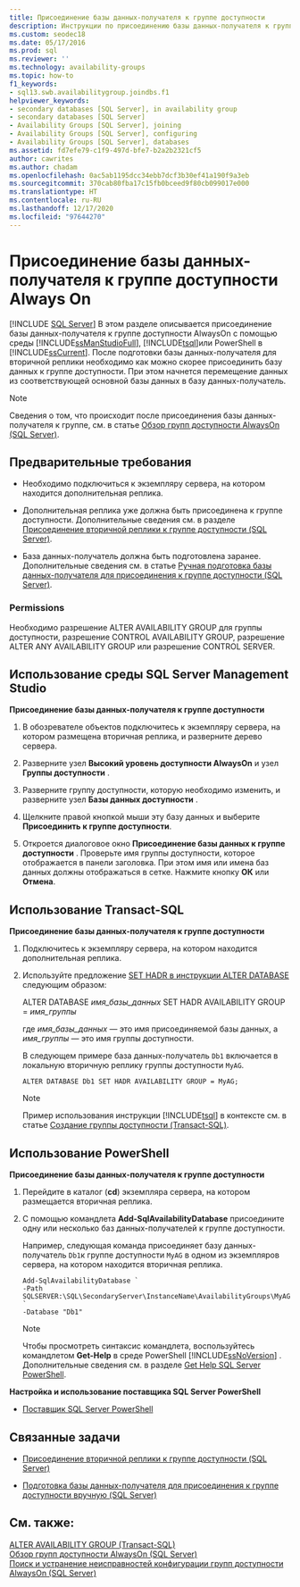 ```yaml
---
title: Присоединение базы данных-получателя к группе доступности
description: Инструкции по присоединению базы данных-получателя к группе доступности Always On с помощью Transact-SQL (T-SQL), PowerShell или SQL Server Management Studio.
ms.custom: seodec18
ms.date: 05/17/2016
ms.prod: sql
ms.reviewer: ''
ms.technology: availability-groups
ms.topic: how-to
f1_keywords:
- sql13.swb.availabilitygroup.joindbs.f1
helpviewer_keywords:
- secondary databases [SQL Server], in availability group
- secondary databases [SQL Server]
- Availability Groups [SQL Server], joining
- Availability Groups [SQL Server], configuring
- Availability Groups [SQL Server], databases
ms.assetid: fd7efe79-c1f9-497d-bfe7-b2a2b2321cf5
author: cawrites
ms.author: chadam
ms.openlocfilehash: 0ac5ab1195dcc34ebb7dcf3b30ef41a190f9a3eb
ms.sourcegitcommit: 370cab80fba17c15fb0bceed9f80cb099017e000
ms.translationtype: HT
ms.contentlocale: ru-RU
ms.lasthandoff: 12/17/2020
ms.locfileid: "97644270"
---
```

# <a name="join-a-secondary-database-to-an-always-on-availability-group"></a>Присоединение базы данных-получателя к группе доступности Always On
[!INCLUDE [SQL Server](../../../includes/applies-to-version/sqlserver.md)]
  В этом разделе описывается присоединение базы данных-получателя к группе доступности AlwaysOn с помощью среды [!INCLUDE[ssManStudioFull](../../../includes/ssmanstudiofull-md.md)], [!INCLUDE[tsql](../../../includes/tsql-md.md)]или PowerShell в [!INCLUDE[ssCurrent](../../../includes/sscurrent-md.md)]. После подготовки базы данных-получателя для вторичной реплики необходимо как можно скорее присоединить базу данных к группе доступности. При этом начнется перемещение данных из соответствующей основной базы данных в базу данных-получатель.  
   
> [!NOTE]  
>  Сведения о том, что происходит после присоединения базы данных-получателя к группе, см. в статье [Обзор групп доступности AlwaysOn (SQL Server)](../../../database-engine/availability-groups/windows/overview-of-always-on-availability-groups-sql-server.md).  
   
##  <a name="prerequisites"></a><a name="Prerequisites"></a> Предварительные требования  
  
-   Необходимо подключиться к экземпляру сервера, на котором находится дополнительная реплика.  
  
-   Дополнительная реплика уже должна быть присоединена к группе доступности. Дополнительные сведения см. в разделе [Присоединение вторичной реплики к группе доступности (SQL Server)](../../../database-engine/availability-groups/windows/join-a-secondary-replica-to-an-availability-group-sql-server.md).  
  
-   База данных-получатель должна быть подготовлена заранее. Дополнительные сведения см. в статье [Ручная подготовка базы данных-получателя для присоединения к группе доступности (SQL Server)](../../../database-engine/availability-groups/windows/manually-prepare-a-secondary-database-for-an-availability-group-sql-server.md).  
  
###  <a name="permissions"></a><a name="Permissions"></a> Permissions  
 Необходимо разрешение ALTER AVAILABILITY GROUP для группы доступности, разрешение CONTROL AVAILABILITY GROUP, разрешение ALTER ANY AVAILABILITY GROUP или разрешение CONTROL SERVER.  
  
##  <a name="using-sql-server-management-studio"></a><a name="SSMSProcedure"></a> Использование среды SQL Server Management Studio  
 **Присоединение базы данных-получателя к группе доступности**  
  
1.  В обозревателе объектов подключитесь к экземпляру сервера, на котором размещена вторичная реплика, и разверните дерево сервера.  
  
2.  Разверните узел **Высокий уровень доступности AlwaysOn** и узел **Группы доступности** .  
  
3.  Разверните группу доступности, которую необходимо изменить, и разверните узел **Базы данных доступности** .  
  
4.  Щелкните правой кнопкой мыши эту базу данных и выберите **Присоединить к группе доступности**.  
  
5.  Откроется диалоговое окно **Присоединение базы данных к группе доступности** . Проверьте имя группы доступности, которое отображается в панели заголовка. При этом имя или имена баз данных должны отображаться в сетке. Нажмите кнопку **ОК** или **Отмена**.  
  
##  <a name="using-transact-sql"></a><a name="TsqlProcedure"></a> Использование Transact-SQL  
 **Присоединение базы данных-получателя к группе доступности**  
  
1.  Подключитесь к экземпляру сервера, на котором находится дополнительная реплика.  
  
2.  Используйте предложение [SET HADR в инструкции ALTER DATABASE](../../../t-sql/statements/alter-database-transact-sql-set-hadr.md) следующим образом:  
  
     ALTER DATABASE *имя_базы_данных* SET HADR AVAILABILITY GROUP = *имя_группы*  
  
     где *имя_базы_данных* — это имя присоединяемой базы данных, а *имя_группы* — это имя группы доступности.  
  
     В следующем примере база данных-получатель `Db1` включается в локальную вторичную реплику группы доступности `MyAG`.  
  
    ```  
    ALTER DATABASE Db1 SET HADR AVAILABILITY GROUP = MyAG;  
    ```  
  
    > [!NOTE]  
    >  Пример использования инструкции [!INCLUDE[tsql](../../../includes/tsql-md.md)] в контексте см. в статье [Создание группы доступности (Transact-SQL)](../../../database-engine/availability-groups/windows/create-an-availability-group-transact-sql.md).  
  
##  <a name="using-powershell"></a><a name="PowerShellProcedure"></a> Использование PowerShell  
 **Присоединение базы данных-получателя к группе доступности**  
  
1.  Перейдите в каталог (**cd**) экземпляра сервера, на котором размещается вторичная реплика.  
  
2.  С помощью командлета **Add-SqlAvailabilityDatabase** присоедините одну или несколько баз данных-получателей к группе доступности.  
  
     Например, следующая команда присоединяет базу данных-получатель `Db1`к группе доступности `MyAG` в одном из экземпляров сервера, на котором находится вторичная реплика.  
  
    ```  
    Add-SqlAvailabilityDatabase `   
    -Path SQLSERVER:\SQL\SecondaryServer\InstanceName\AvailabilityGroups\MyAG `   
    -Database "Db1"  
    ```  
  
    > [!NOTE]  
    >  Чтобы просмотреть синтаксис командлета, воспользуйтесь командлетом **Get-Help** в среде PowerShell [!INCLUDE[ssNoVersion](../../../includes/ssnoversion-md.md)] . Дополнительные сведения см. в разделе [Get Help SQL Server PowerShell](../../../powershell/sql-server-powershell.md).  
  
 **Настройка и использование поставщика SQL Server PowerShell**  
  
-   [Поставщик SQL Server PowerShell](../../../powershell/sql-server-powershell-provider.md)  
  
##  <a name="related-tasks"></a><a name="RelatedTasks"></a> Связанные задачи  
  
-   [Присоединение вторичной реплики к группе доступности (SQL Server)](../../../database-engine/availability-groups/windows/join-a-secondary-replica-to-an-availability-group-sql-server.md)  
  
-   [Подготовка базы данных-получателя для присоединения к группе доступности вручную (SQL Server)](../../../database-engine/availability-groups/windows/manually-prepare-a-secondary-database-for-an-availability-group-sql-server.md)  
  
## <a name="see-also"></a>См. также:  
 [ALTER AVAILABILITY GROUP (Transact-SQL)](../../../t-sql/statements/alter-availability-group-transact-sql.md)   
 [Обзор групп доступности AlwaysOn (SQL Server)](../../../database-engine/availability-groups/windows/overview-of-always-on-availability-groups-sql-server.md)   
 [Поиск и устранение неисправностей конфигурации групп доступности AlwaysOn (SQL Server)](../../../database-engine/availability-groups/windows/troubleshoot-always-on-availability-groups-configuration-sql-server.md)  
  
